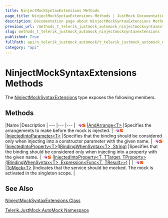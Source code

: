 ```yaml
---
title: NinjectMockSyntaxExtensions Methods
page_title: NinjectMockSyntaxExtensions Methods | JustMock Documentation
description: Documentation page about NinjectMockSyntaxExtensions Methods.
previous_url: /methods_t_telerik_justmock_automock_ninjectmocksyntaxextensions.html
slug: methods_t_telerik_justmock_automock_ninjectmocksyntaxextensions
published: True
fullPath: api/n_telerik_justmock_automock/t_telerik_justmock_automock_ninjectmocksyntaxextensions/methods_t_telerik_justmock_automock_ninjectmocksyntaxextensions/methods_t_telerik_justmock_automock_ninjectmocksyntaxextensions
category: "api"
---
```


# NinjectMockSyntaxExtensions Methods



The [NinjectMockSyntaxExtensions](t_telerik_justmock_automock_ninjectmocksyntaxextensions) type exposes the following members.

## Methods



 |Name |Description |
--- |--- |--- |
![Public method](/icons/pubmethod.gif)![Static member](/icons/static.gif) |[AndArrange&lt;T&gt;](m_telerik_justmock_automock_ninjectmocksyntaxextensions_andarrange__1) |Specifies the arrangements to make before the mock is injected. |
![Public method](/icons/pubmethod.gif)![Static member](/icons/static.gif) |[InjectedIntoParameter&lt;T&gt;](m_telerik_justmock_automock_ninjectmocksyntaxextensions_injectedintoparameter__1) |Specifies that the binding should be considered only when injecting into a constructor parameter with the given name. |
![Public method](/icons/pubmethod.gif)![Static member](/icons/static.gif) |[InjectedIntoProperty&lt;T&gt;(IBindingWhenSyntax&lt;T&gt;, String)](m_telerik_justmock_automock_ninjectmocksyntaxextensions_injectedintoproperty__1) |Specifies that the binding should be considered only when injecting into a property with the given name. |
![Public method](/icons/pubmethod.gif)![Static member](/icons/static.gif) |[InjectedIntoProperty&lt;T, TTarget, TProperty&gt;(IBindingWhenSyntax&lt;T&gt;, Expression&lt;Func&lt;T, TResult&gt;&gt;)](m_telerik_justmock_automock_ninjectmocksyntaxextensions_injectedintoproperty__3) | |
![Public method](/icons/pubmethod.gif)![Static member](/icons/static.gif) |[ToMock&lt;T&gt;](m_telerik_justmock_automock_ninjectmocksyntaxextensions_tomock__1) |Indicates that the service should be mocked. The mock is activated in the singleton scope. |


## See Also



 [NinjectMockSyntaxExtensions Class](t_telerik_justmock_automock_ninjectmocksyntaxextensions) 

 [Telerik.JustMock.AutoMock Namespace](n_telerik_justmock_automock) 



